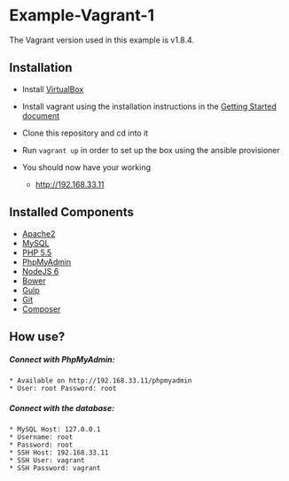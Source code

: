 # Example-Vagrant-1

The Vagrant version used in this example is v1.8.4.

## Installation

* Install [VirtualBox](https://www.virtualbox.org/)

* Install vagrant using the installation instructions in the [Getting Started document](https://www.vagrantup.com/docs/getting-started/)

* Clone this repository and cd into it

* Run ```vagrant up``` in order to set up the box using the ansible provisioner

* You should now have your working 
  * http://192.168.33.11
  
 
## Installed Components

* [Apache2](http://nginx.org)
* [MySQL](http://dev.mysql.com/downloads/mysql/)
* [PHP 5.5](http://www.php.net/)
* [PhpMyAdmin](https://www.phpmyadmin.net/)
* [NodeJS 6](https://nodejs.org)
* [Bower](https://bower.io/)
* [Gulp](http://gulpjs.com/)
* [Git](http://git-scm.com/)
* [Composer](https://getcomposer.org/)
  
  
## How use?

##### Connect with PhpMyAdmin:
  
    * Available on http://192.168.33.11/phpmyadmin
    * User: root Password: root
  
##### Connect with the database:
    
    * MySQL Host: 127.0.0.1
    * Username: root
    * Password: root
    * SSH Host: 192.168.33.11
    * SSH User: vagrant
    * SSH Password: vagrant